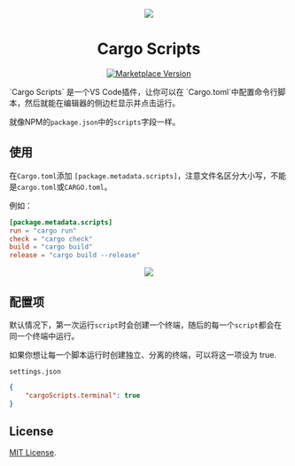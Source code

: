 <p align="center">
<img src="https://taiyuuki.gallerycdn.vsassets.io/extensions/taiyuuki/vscode-cargo-scripts/0.0.1/1680743890799/Microsoft.VisualStudio.Services.Icons.Default"  />
</p>


<h1 align="center">Cargo Scripts</h1>

<p align="center"><a href="https://marketplace.visualstudio.com/items?itemName=taiyuuki.vscode-cargo-scripts">
    <img alt="Marketplace Version" src="https://img.shields.io/visual-studio-marketplace/v/taiyuuki.vscode-cargo-scripts?color=%23813c85&label=Marketplace&logo=visual%20studio%20code"></a></p>
`Cargo Scripts` 是一个VS Code插件，让你可以在 `Cargo.toml`中配置命令行脚本，然后就能在编辑器的侧边栏显示并点击运行。

就像NPM的`package.json`中的`scripts`字段一样。

## 使用

在`Cargo.toml`添加 `[package.metadata.scripts]`，注意文件名区分大小写，不能是`cargo.toml`或`CARGO.toml`。

例如：

```toml
[package.metadata.scripts]
run = "cargo run"
check = "cargo check"
build = "cargo build"
release = "cargo build --release"
```

<p align="center">
<img src="https://s2.loli.net/2023/04/06/HwEItz9TR1Gcb7k.jpg" />
</p>

## 配置项

默认情况下，第一次运行`script`时会创建一个终端，随后的每一个`script`都会在同一个终端中运行。

如果你想让每一个脚本运行时创建独立、分离的终端，可以将这一项设为 true.

`settings.json`

```json
{
    "cargoScripts.terminal": true
}
```

## License

[MIT License](./LICENSE.md).